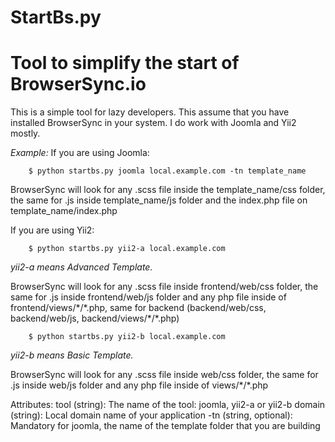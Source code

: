 # StartBs.py
# Tool to simplify the start of BrowserSync.io

This is a simple tool for lazy developers. This assume that you have installed BrowserSync in your system.
I do work with Joomla and Yii2 mostly.

*Example:*
If you are using Joomla:

        $ python startbs.py joomla local.example.com -tn template_name

BrowserSync will look for any .scss file inside the template_name/css folder, the same for .js inside template_name/js folder and the index.php file on template_name/index.php

If you are using Yii2:

        $ python startbs.py yii2-a local.example.com

  *yii2-a means Advanced Template.*

BrowserSync will look for any .scss file inside frontend/web/css folder, the same for .js inside frontend/web/js folder and any php file inside of frontend/views/\*/\*.php, same for backend (backend/web/css, backend/web/js, backend/views/\*/\*.php)

        $ python startbs.py yii2-b local.example.com

  *yii2-b means Basic Template.*

BrowserSync will look for any .scss file inside web/css folder, the same for .js inside web/js folder and any php file inside of views/\*/\*.php

Attributes:
    tool (string): The name of the tool: joomla, yii2-a or yii2-b
    domain (string): Local domain name of your application
    -tn (string, optional): Mandatory for joomla, the name of the template folder that you are building
